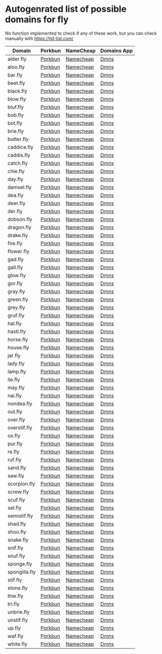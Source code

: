 # Autogenrated list of possible domains for fly

No function implemented to check if any of these work, but you can check manually with https://tld-list.com/

| Domain | Porkbun | NameCheap | Domains App |
|---|---|---|---|
| alder.fly | [Porkbun](https://porkbun.com/checkout/search?prb=e814663da1&tlds=&idnLanguage=&search=search&q=alder.fly) | [Namecheap](https://www.namecheap.com/domains/registration/results/?domain=alder.fly) | [Dmns](https://dmns.app/domains?q=alder.fly) |
| aloo.fly | [Porkbun](https://porkbun.com/checkout/search?prb=e814663da1&tlds=&idnLanguage=&search=search&q=aloo.fly) | [Namecheap](https://www.namecheap.com/domains/registration/results/?domain=aloo.fly) | [Dmns](https://dmns.app/domains?q=aloo.fly) |
| bar.fly | [Porkbun](https://porkbun.com/checkout/search?prb=e814663da1&tlds=&idnLanguage=&search=search&q=bar.fly) | [Namecheap](https://www.namecheap.com/domains/registration/results/?domain=bar.fly) | [Dmns](https://dmns.app/domains?q=bar.fly) |
| beet.fly | [Porkbun](https://porkbun.com/checkout/search?prb=e814663da1&tlds=&idnLanguage=&search=search&q=beet.fly) | [Namecheap](https://www.namecheap.com/domains/registration/results/?domain=beet.fly) | [Dmns](https://dmns.app/domains?q=beet.fly) |
| black.fly | [Porkbun](https://porkbun.com/checkout/search?prb=e814663da1&tlds=&idnLanguage=&search=search&q=black.fly) | [Namecheap](https://www.namecheap.com/domains/registration/results/?domain=black.fly) | [Dmns](https://dmns.app/domains?q=black.fly) |
| blow.fly | [Porkbun](https://porkbun.com/checkout/search?prb=e814663da1&tlds=&idnLanguage=&search=search&q=blow.fly) | [Namecheap](https://www.namecheap.com/domains/registration/results/?domain=blow.fly) | [Dmns](https://dmns.app/domains?q=blow.fly) |
| bluf.fly | [Porkbun](https://porkbun.com/checkout/search?prb=e814663da1&tlds=&idnLanguage=&search=search&q=bluf.fly) | [Namecheap](https://www.namecheap.com/domains/registration/results/?domain=bluf.fly) | [Dmns](https://dmns.app/domains?q=bluf.fly) |
| bob.fly | [Porkbun](https://porkbun.com/checkout/search?prb=e814663da1&tlds=&idnLanguage=&search=search&q=bob.fly) | [Namecheap](https://www.namecheap.com/domains/registration/results/?domain=bob.fly) | [Dmns](https://dmns.app/domains?q=bob.fly) |
| bot.fly | [Porkbun](https://porkbun.com/checkout/search?prb=e814663da1&tlds=&idnLanguage=&search=search&q=bot.fly) | [Namecheap](https://www.namecheap.com/domains/registration/results/?domain=bot.fly) | [Dmns](https://dmns.app/domains?q=bot.fly) |
| brie.fly | [Porkbun](https://porkbun.com/checkout/search?prb=e814663da1&tlds=&idnLanguage=&search=search&q=brie.fly) | [Namecheap](https://www.namecheap.com/domains/registration/results/?domain=brie.fly) | [Dmns](https://dmns.app/domains?q=brie.fly) |
| butter.fly | [Porkbun](https://porkbun.com/checkout/search?prb=e814663da1&tlds=&idnLanguage=&search=search&q=butter.fly) | [Namecheap](https://www.namecheap.com/domains/registration/results/?domain=butter.fly) | [Dmns](https://dmns.app/domains?q=butter.fly) |
| caddice.fly | [Porkbun](https://porkbun.com/checkout/search?prb=e814663da1&tlds=&idnLanguage=&search=search&q=caddice.fly) | [Namecheap](https://www.namecheap.com/domains/registration/results/?domain=caddice.fly) | [Dmns](https://dmns.app/domains?q=caddice.fly) |
| caddis.fly | [Porkbun](https://porkbun.com/checkout/search?prb=e814663da1&tlds=&idnLanguage=&search=search&q=caddis.fly) | [Namecheap](https://www.namecheap.com/domains/registration/results/?domain=caddis.fly) | [Dmns](https://dmns.app/domains?q=caddis.fly) |
| catch.fly | [Porkbun](https://porkbun.com/checkout/search?prb=e814663da1&tlds=&idnLanguage=&search=search&q=catch.fly) | [Namecheap](https://www.namecheap.com/domains/registration/results/?domain=catch.fly) | [Dmns](https://dmns.app/domains?q=catch.fly) |
| chie.fly | [Porkbun](https://porkbun.com/checkout/search?prb=e814663da1&tlds=&idnLanguage=&search=search&q=chie.fly) | [Namecheap](https://www.namecheap.com/domains/registration/results/?domain=chie.fly) | [Dmns](https://dmns.app/domains?q=chie.fly) |
| day.fly | [Porkbun](https://porkbun.com/checkout/search?prb=e814663da1&tlds=&idnLanguage=&search=search&q=day.fly) | [Namecheap](https://www.namecheap.com/domains/registration/results/?domain=day.fly) | [Dmns](https://dmns.app/domains?q=day.fly) |
| damsel.fly | [Porkbun](https://porkbun.com/checkout/search?prb=e814663da1&tlds=&idnLanguage=&search=search&q=damsel.fly) | [Namecheap](https://www.namecheap.com/domains/registration/results/?domain=damsel.fly) | [Dmns](https://dmns.app/domains?q=damsel.fly) |
| dea.fly | [Porkbun](https://porkbun.com/checkout/search?prb=e814663da1&tlds=&idnLanguage=&search=search&q=dea.fly) | [Namecheap](https://www.namecheap.com/domains/registration/results/?domain=dea.fly) | [Dmns](https://dmns.app/domains?q=dea.fly) |
| deer.fly | [Porkbun](https://porkbun.com/checkout/search?prb=e814663da1&tlds=&idnLanguage=&search=search&q=deer.fly) | [Namecheap](https://www.namecheap.com/domains/registration/results/?domain=deer.fly) | [Dmns](https://dmns.app/domains?q=deer.fly) |
| der.fly | [Porkbun](https://porkbun.com/checkout/search?prb=e814663da1&tlds=&idnLanguage=&search=search&q=der.fly) | [Namecheap](https://www.namecheap.com/domains/registration/results/?domain=der.fly) | [Dmns](https://dmns.app/domains?q=der.fly) |
| dobson.fly | [Porkbun](https://porkbun.com/checkout/search?prb=e814663da1&tlds=&idnLanguage=&search=search&q=dobson.fly) | [Namecheap](https://www.namecheap.com/domains/registration/results/?domain=dobson.fly) | [Dmns](https://dmns.app/domains?q=dobson.fly) |
| dragon.fly | [Porkbun](https://porkbun.com/checkout/search?prb=e814663da1&tlds=&idnLanguage=&search=search&q=dragon.fly) | [Namecheap](https://www.namecheap.com/domains/registration/results/?domain=dragon.fly) | [Dmns](https://dmns.app/domains?q=dragon.fly) |
| drake.fly | [Porkbun](https://porkbun.com/checkout/search?prb=e814663da1&tlds=&idnLanguage=&search=search&q=drake.fly) | [Namecheap](https://www.namecheap.com/domains/registration/results/?domain=drake.fly) | [Dmns](https://dmns.app/domains?q=drake.fly) |
| fire.fly | [Porkbun](https://porkbun.com/checkout/search?prb=e814663da1&tlds=&idnLanguage=&search=search&q=fire.fly) | [Namecheap](https://www.namecheap.com/domains/registration/results/?domain=fire.fly) | [Dmns](https://dmns.app/domains?q=fire.fly) |
| flower.fly | [Porkbun](https://porkbun.com/checkout/search?prb=e814663da1&tlds=&idnLanguage=&search=search&q=flower.fly) | [Namecheap](https://www.namecheap.com/domains/registration/results/?domain=flower.fly) | [Dmns](https://dmns.app/domains?q=flower.fly) |
| gad.fly | [Porkbun](https://porkbun.com/checkout/search?prb=e814663da1&tlds=&idnLanguage=&search=search&q=gad.fly) | [Namecheap](https://www.namecheap.com/domains/registration/results/?domain=gad.fly) | [Dmns](https://dmns.app/domains?q=gad.fly) |
| gall.fly | [Porkbun](https://porkbun.com/checkout/search?prb=e814663da1&tlds=&idnLanguage=&search=search&q=gall.fly) | [Namecheap](https://www.namecheap.com/domains/registration/results/?domain=gall.fly) | [Dmns](https://dmns.app/domains?q=gall.fly) |
| glow.fly | [Porkbun](https://porkbun.com/checkout/search?prb=e814663da1&tlds=&idnLanguage=&search=search&q=glow.fly) | [Namecheap](https://www.namecheap.com/domains/registration/results/?domain=glow.fly) | [Dmns](https://dmns.app/domains?q=glow.fly) |
| gor.fly | [Porkbun](https://porkbun.com/checkout/search?prb=e814663da1&tlds=&idnLanguage=&search=search&q=gor.fly) | [Namecheap](https://www.namecheap.com/domains/registration/results/?domain=gor.fly) | [Dmns](https://dmns.app/domains?q=gor.fly) |
| gray.fly | [Porkbun](https://porkbun.com/checkout/search?prb=e814663da1&tlds=&idnLanguage=&search=search&q=gray.fly) | [Namecheap](https://www.namecheap.com/domains/registration/results/?domain=gray.fly) | [Dmns](https://dmns.app/domains?q=gray.fly) |
| green.fly | [Porkbun](https://porkbun.com/checkout/search?prb=e814663da1&tlds=&idnLanguage=&search=search&q=green.fly) | [Namecheap](https://www.namecheap.com/domains/registration/results/?domain=green.fly) | [Dmns](https://dmns.app/domains?q=green.fly) |
| grey.fly | [Porkbun](https://porkbun.com/checkout/search?prb=e814663da1&tlds=&idnLanguage=&search=search&q=grey.fly) | [Namecheap](https://www.namecheap.com/domains/registration/results/?domain=grey.fly) | [Dmns](https://dmns.app/domains?q=grey.fly) |
| gruf.fly | [Porkbun](https://porkbun.com/checkout/search?prb=e814663da1&tlds=&idnLanguage=&search=search&q=gruf.fly) | [Namecheap](https://www.namecheap.com/domains/registration/results/?domain=gruf.fly) | [Dmns](https://dmns.app/domains?q=gruf.fly) |
| hal.fly | [Porkbun](https://porkbun.com/checkout/search?prb=e814663da1&tlds=&idnLanguage=&search=search&q=hal.fly) | [Namecheap](https://www.namecheap.com/domains/registration/results/?domain=hal.fly) | [Dmns](https://dmns.app/domains?q=hal.fly) |
| hasti.fly | [Porkbun](https://porkbun.com/checkout/search?prb=e814663da1&tlds=&idnLanguage=&search=search&q=hasti.fly) | [Namecheap](https://www.namecheap.com/domains/registration/results/?domain=hasti.fly) | [Dmns](https://dmns.app/domains?q=hasti.fly) |
| horse.fly | [Porkbun](https://porkbun.com/checkout/search?prb=e814663da1&tlds=&idnLanguage=&search=search&q=horse.fly) | [Namecheap](https://www.namecheap.com/domains/registration/results/?domain=horse.fly) | [Dmns](https://dmns.app/domains?q=horse.fly) |
| house.fly | [Porkbun](https://porkbun.com/checkout/search?prb=e814663da1&tlds=&idnLanguage=&search=search&q=house.fly) | [Namecheap](https://www.namecheap.com/domains/registration/results/?domain=house.fly) | [Dmns](https://dmns.app/domains?q=house.fly) |
| jar.fly | [Porkbun](https://porkbun.com/checkout/search?prb=e814663da1&tlds=&idnLanguage=&search=search&q=jar.fly) | [Namecheap](https://www.namecheap.com/domains/registration/results/?domain=jar.fly) | [Dmns](https://dmns.app/domains?q=jar.fly) |
| lady.fly | [Porkbun](https://porkbun.com/checkout/search?prb=e814663da1&tlds=&idnLanguage=&search=search&q=lady.fly) | [Namecheap](https://www.namecheap.com/domains/registration/results/?domain=lady.fly) | [Dmns](https://dmns.app/domains?q=lady.fly) |
| lamp.fly | [Porkbun](https://porkbun.com/checkout/search?prb=e814663da1&tlds=&idnLanguage=&search=search&q=lamp.fly) | [Namecheap](https://www.namecheap.com/domains/registration/results/?domain=lamp.fly) | [Dmns](https://dmns.app/domains?q=lamp.fly) |
| lie.fly | [Porkbun](https://porkbun.com/checkout/search?prb=e814663da1&tlds=&idnLanguage=&search=search&q=lie.fly) | [Namecheap](https://www.namecheap.com/domains/registration/results/?domain=lie.fly) | [Dmns](https://dmns.app/domains?q=lie.fly) |
| may.fly | [Porkbun](https://porkbun.com/checkout/search?prb=e814663da1&tlds=&idnLanguage=&search=search&q=may.fly) | [Namecheap](https://www.namecheap.com/domains/registration/results/?domain=may.fly) | [Dmns](https://dmns.app/domains?q=may.fly) |
| nai.fly | [Porkbun](https://porkbun.com/checkout/search?prb=e814663da1&tlds=&idnLanguage=&search=search&q=nai.fly) | [Namecheap](https://www.namecheap.com/domains/registration/results/?domain=nai.fly) | [Dmns](https://dmns.app/domains?q=nai.fly) |
| nondea.fly | [Porkbun](https://porkbun.com/checkout/search?prb=e814663da1&tlds=&idnLanguage=&search=search&q=nondea.fly) | [Namecheap](https://www.namecheap.com/domains/registration/results/?domain=nondea.fly) | [Dmns](https://dmns.app/domains?q=nondea.fly) |
| out.fly | [Porkbun](https://porkbun.com/checkout/search?prb=e814663da1&tlds=&idnLanguage=&search=search&q=out.fly) | [Namecheap](https://www.namecheap.com/domains/registration/results/?domain=out.fly) | [Dmns](https://dmns.app/domains?q=out.fly) |
| over.fly | [Porkbun](https://porkbun.com/checkout/search?prb=e814663da1&tlds=&idnLanguage=&search=search&q=over.fly) | [Namecheap](https://www.namecheap.com/domains/registration/results/?domain=over.fly) | [Dmns](https://dmns.app/domains?q=over.fly) |
| overstif.fly | [Porkbun](https://porkbun.com/checkout/search?prb=e814663da1&tlds=&idnLanguage=&search=search&q=overstif.fly) | [Namecheap](https://www.namecheap.com/domains/registration/results/?domain=overstif.fly) | [Dmns](https://dmns.app/domains?q=overstif.fly) |
| ox.fly | [Porkbun](https://porkbun.com/checkout/search?prb=e814663da1&tlds=&idnLanguage=&search=search&q=ox.fly) | [Namecheap](https://www.namecheap.com/domains/registration/results/?domain=ox.fly) | [Dmns](https://dmns.app/domains?q=ox.fly) |
| pur.fly | [Porkbun](https://porkbun.com/checkout/search?prb=e814663da1&tlds=&idnLanguage=&search=search&q=pur.fly) | [Namecheap](https://www.namecheap.com/domains/registration/results/?domain=pur.fly) | [Dmns](https://dmns.app/domains?q=pur.fly) |
| re.fly | [Porkbun](https://porkbun.com/checkout/search?prb=e814663da1&tlds=&idnLanguage=&search=search&q=re.fly) | [Namecheap](https://www.namecheap.com/domains/registration/results/?domain=re.fly) | [Dmns](https://dmns.app/domains?q=re.fly) |
| ruf.fly | [Porkbun](https://porkbun.com/checkout/search?prb=e814663da1&tlds=&idnLanguage=&search=search&q=ruf.fly) | [Namecheap](https://www.namecheap.com/domains/registration/results/?domain=ruf.fly) | [Dmns](https://dmns.app/domains?q=ruf.fly) |
| sand.fly | [Porkbun](https://porkbun.com/checkout/search?prb=e814663da1&tlds=&idnLanguage=&search=search&q=sand.fly) | [Namecheap](https://www.namecheap.com/domains/registration/results/?domain=sand.fly) | [Dmns](https://dmns.app/domains?q=sand.fly) |
| saw.fly | [Porkbun](https://porkbun.com/checkout/search?prb=e814663da1&tlds=&idnLanguage=&search=search&q=saw.fly) | [Namecheap](https://www.namecheap.com/domains/registration/results/?domain=saw.fly) | [Dmns](https://dmns.app/domains?q=saw.fly) |
| scorpion.fly | [Porkbun](https://porkbun.com/checkout/search?prb=e814663da1&tlds=&idnLanguage=&search=search&q=scorpion.fly) | [Namecheap](https://www.namecheap.com/domains/registration/results/?domain=scorpion.fly) | [Dmns](https://dmns.app/domains?q=scorpion.fly) |
| screw.fly | [Porkbun](https://porkbun.com/checkout/search?prb=e814663da1&tlds=&idnLanguage=&search=search&q=screw.fly) | [Namecheap](https://www.namecheap.com/domains/registration/results/?domain=screw.fly) | [Dmns](https://dmns.app/domains?q=screw.fly) |
| scuf.fly | [Porkbun](https://porkbun.com/checkout/search?prb=e814663da1&tlds=&idnLanguage=&search=search&q=scuf.fly) | [Namecheap](https://www.namecheap.com/domains/registration/results/?domain=scuf.fly) | [Dmns](https://dmns.app/domains?q=scuf.fly) |
| sel.fly | [Porkbun](https://porkbun.com/checkout/search?prb=e814663da1&tlds=&idnLanguage=&search=search&q=sel.fly) | [Namecheap](https://www.namecheap.com/domains/registration/results/?domain=sel.fly) | [Dmns](https://dmns.app/domains?q=sel.fly) |
| semistif.fly | [Porkbun](https://porkbun.com/checkout/search?prb=e814663da1&tlds=&idnLanguage=&search=search&q=semistif.fly) | [Namecheap](https://www.namecheap.com/domains/registration/results/?domain=semistif.fly) | [Dmns](https://dmns.app/domains?q=semistif.fly) |
| shad.fly | [Porkbun](https://porkbun.com/checkout/search?prb=e814663da1&tlds=&idnLanguage=&search=search&q=shad.fly) | [Namecheap](https://www.namecheap.com/domains/registration/results/?domain=shad.fly) | [Dmns](https://dmns.app/domains?q=shad.fly) |
| shoo.fly | [Porkbun](https://porkbun.com/checkout/search?prb=e814663da1&tlds=&idnLanguage=&search=search&q=shoo.fly) | [Namecheap](https://www.namecheap.com/domains/registration/results/?domain=shoo.fly) | [Dmns](https://dmns.app/domains?q=shoo.fly) |
| snake.fly | [Porkbun](https://porkbun.com/checkout/search?prb=e814663da1&tlds=&idnLanguage=&search=search&q=snake.fly) | [Namecheap](https://www.namecheap.com/domains/registration/results/?domain=snake.fly) | [Dmns](https://dmns.app/domains?q=snake.fly) |
| snif.fly | [Porkbun](https://porkbun.com/checkout/search?prb=e814663da1&tlds=&idnLanguage=&search=search&q=snif.fly) | [Namecheap](https://www.namecheap.com/domains/registration/results/?domain=snif.fly) | [Dmns](https://dmns.app/domains?q=snif.fly) |
| snuf.fly | [Porkbun](https://porkbun.com/checkout/search?prb=e814663da1&tlds=&idnLanguage=&search=search&q=snuf.fly) | [Namecheap](https://www.namecheap.com/domains/registration/results/?domain=snuf.fly) | [Dmns](https://dmns.app/domains?q=snuf.fly) |
| sponge.fly | [Porkbun](https://porkbun.com/checkout/search?prb=e814663da1&tlds=&idnLanguage=&search=search&q=sponge.fly) | [Namecheap](https://www.namecheap.com/domains/registration/results/?domain=sponge.fly) | [Dmns](https://dmns.app/domains?q=sponge.fly) |
| spongilla.fly | [Porkbun](https://porkbun.com/checkout/search?prb=e814663da1&tlds=&idnLanguage=&search=search&q=spongilla.fly) | [Namecheap](https://www.namecheap.com/domains/registration/results/?domain=spongilla.fly) | [Dmns](https://dmns.app/domains?q=spongilla.fly) |
| stif.fly | [Porkbun](https://porkbun.com/checkout/search?prb=e814663da1&tlds=&idnLanguage=&search=search&q=stif.fly) | [Namecheap](https://www.namecheap.com/domains/registration/results/?domain=stif.fly) | [Dmns](https://dmns.app/domains?q=stif.fly) |
| stone.fly | [Porkbun](https://porkbun.com/checkout/search?prb=e814663da1&tlds=&idnLanguage=&search=search&q=stone.fly) | [Namecheap](https://www.namecheap.com/domains/registration/results/?domain=stone.fly) | [Dmns](https://dmns.app/domains?q=stone.fly) |
| thie.fly | [Porkbun](https://porkbun.com/checkout/search?prb=e814663da1&tlds=&idnLanguage=&search=search&q=thie.fly) | [Namecheap](https://www.namecheap.com/domains/registration/results/?domain=thie.fly) | [Dmns](https://dmns.app/domains?q=thie.fly) |
| tri.fly | [Porkbun](https://porkbun.com/checkout/search?prb=e814663da1&tlds=&idnLanguage=&search=search&q=tri.fly) | [Namecheap](https://www.namecheap.com/domains/registration/results/?domain=tri.fly) | [Dmns](https://dmns.app/domains?q=tri.fly) |
| unbrie.fly | [Porkbun](https://porkbun.com/checkout/search?prb=e814663da1&tlds=&idnLanguage=&search=search&q=unbrie.fly) | [Namecheap](https://www.namecheap.com/domains/registration/results/?domain=unbrie.fly) | [Dmns](https://dmns.app/domains?q=unbrie.fly) |
| unstif.fly | [Porkbun](https://porkbun.com/checkout/search?prb=e814663da1&tlds=&idnLanguage=&search=search&q=unstif.fly) | [Namecheap](https://www.namecheap.com/domains/registration/results/?domain=unstif.fly) | [Dmns](https://dmns.app/domains?q=unstif.fly) |
| up.fly | [Porkbun](https://porkbun.com/checkout/search?prb=e814663da1&tlds=&idnLanguage=&search=search&q=up.fly) | [Namecheap](https://www.namecheap.com/domains/registration/results/?domain=up.fly) | [Dmns](https://dmns.app/domains?q=up.fly) |
| waf.fly | [Porkbun](https://porkbun.com/checkout/search?prb=e814663da1&tlds=&idnLanguage=&search=search&q=waf.fly) | [Namecheap](https://www.namecheap.com/domains/registration/results/?domain=waf.fly) | [Dmns](https://dmns.app/domains?q=waf.fly) |
| white.fly | [Porkbun](https://porkbun.com/checkout/search?prb=e814663da1&tlds=&idnLanguage=&search=search&q=white.fly) | [Namecheap](https://www.namecheap.com/domains/registration/results/?domain=white.fly) | [Dmns](https://dmns.app/domains?q=white.fly) |

